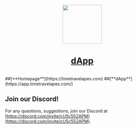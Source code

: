 <p align="center">
  <a href="https://timetravelapes.com">
    <picture>
      <source media="(prefers-color-scheme: dark)" srcset="https://i.ibb.co/YZ11TPJ/Banner.png">
      <img src="https://i.ibb.co/YZ11TPJ/Banner.png" height="128">
    </picture>
    <h1 align="center">dApp</h1>
  </a>
</p>

<p align="center">
<a aria-label="NPM version" href="https://www.npmjs.com/package/next">
    <img alt="" src="https://img.shields.io/npm/v/next.svg?style=for-the-badge&labelColor=000000">
  </a>
  
 </p>
##[**Homepage**](https://timetravelapes.com) 
##[**dApp**](https://app.timetravelapes.com/) 



## Join our Discord!

For any questions, suggestions, join our Discord at [https://discord.com/invite/cU5c552APM](https://discord.com/invite/cU5c552APM).
